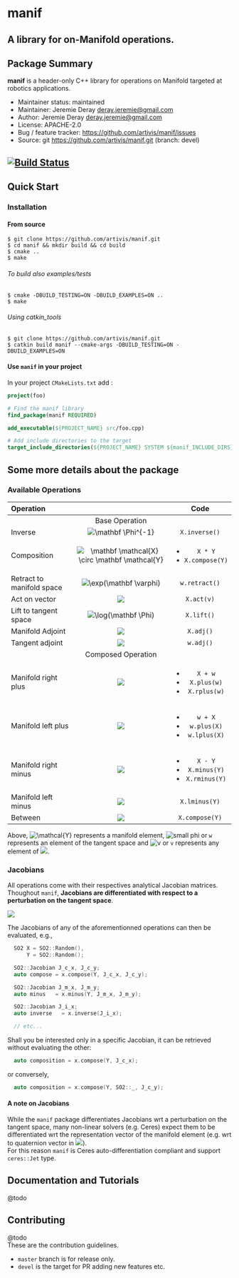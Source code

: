 
# manif
## A library for on-Manifold operations.

## Package Summary
**manif** is a header-only C++ library for operations on Manifold targeted at robotics applications.


- Maintainer status: maintained
- Maintainer: Jeremie Deray <deray.jeremie@gmail.com>
- Author: Jeremie Deray <deray.jeremie@gmail.com>
- License: APACHE-2.0
- Bug / feature tracker: https://github.com/artivis/manif/issues
- Source: git https://github.com/artivis/manif.git (branch: devel)

[![Build Status](https://travis-ci.com/artivis/manif.svg?branch=devel)](https://travis-ci.com/artivis/manif)
---

## Quick Start

### Installation
<!--
#### Binaries
```terminal
$ apt-get install ros-indigo-my-package
```
-->
#### From source
```terminal
$ git clone https://github.com/artivis/manif.git
$ cd manif && mkdir build && cd build
$ cmake ..
$ make
```
###### To build also examples/tests
```terminal
$ cmake -DBUILD_TESTING=ON -DBUILD_EXAMPLES=ON ..
$ make
```
###### Using catkin_tools
```terminal
$ git clone https://github.com/artivis/manif.git
$ catkin build manif --cmake-args -DBUILD_TESTING=ON -DBUILD_EXAMPLES=ON
```

#### Use `manif` in your project
In your project `CMakeLists.txt` add :
```cmake
project(foo)

# Find the manif library
find_package(manif REQUIRED)

add_executable(${PROJECT_NAME} src/foo.cpp)

# Add include directories to the target
target_include_directories(${PROJECT_NAME} SYSTEM ${manif_INCLUDE_DIRS})
```

## Some more details about the package

### Available Operations

| Operation  |       | Code |
| :---       |   :---:   | :---: |
|       |   Base Operation   |  |
| Inverse | <img src="https://latex.codecogs.com/png.latex?\mathbf&space;\mathcal{X}^{-1}" title="\mathbf \Phi^{-1}" /> | `X.inverse()` |
| Composition | <img src="https://latex.codecogs.com/png.latex?\mathbf&space;\mathcal{X}&space;\circ&space;\mathbf&space;\mathcal{Y}" title="\mathbf \mathcal{X} \circ \mathbf \mathcal{Y}" /> | <ul class="list-unstyled"><li>`X * Y`</li><li>`X.compose(Y)`</li></ul> |
| Retract to manifold space | <img src="https://latex.codecogs.com/png.latex?\exp(\mathbf\varphi)" title="\exp(\mathbf \varphi)" /> | `w.retract()` |
| Act on vector | <img src="https://latex.codecogs.com/png.latex?\mathbf\mathcal{X}\circ\mathbf&space;v"/> | `X.act(v)` |
| Lift to tangent space | <img src="https://latex.codecogs.com/png.latex?\log(\mathbf&space;\mathcal{X})" title="\log(\mathbf \Phi)" /> | `X.lift()` |
| Manifold Adjoint | <img src="https://latex.codecogs.com/png.latex?Adj(\mathbf&space;\mathcal{X})" /> | `X.adj()` |
| Tangent adjoint | <img src="https://latex.codecogs.com/png.latex?adj(\mathbf&space;\varphi)" /> | `w.adj()` |
|       |   Composed Operation   |  |
| Manifold right plus | <img src="https://latex.codecogs.com/png.latex?\mathbf\mathcal{X}\oplus\mathbf\varphi=\mathbf\mathcal{X}\circ\exp(\mathbf\varphi)" /> | <ul class="list-unstyled"><li>`X + w`</li><li>`X.plus(w)`</li><li>`X.rplus(w)`</li></ul> |
| Manifold left plus | <img src="https://latex.codecogs.com/png.latex?\mathbf\varphi\oplus\mathbf\mathcal{X}=\exp(\mathbf\varphi)\circ\mathbf\mathcal{X}" /> | <ul class="list-unstyled"><li>`w + X`</li><li>`w.plus(X)`</li><li>`w.lplus(X)`</li></ul> |
| Manifold right minus | <img src="https://latex.codecogs.com/png.latex?\mathbf\mathcal{X}\ominus\mathbf\mathcal{Y}=\log(\mathbf\mathcal{Y}^{-1}\circ\mathbf\mathcal{X})"  /> | <ul class="list-unstyled"><li>`X - Y`</li><li>`X.minus(Y)`</li><li>`X.rminus(Y)`</li></ul> |
| Manifold left minus | <img src="https://latex.codecogs.com/png.latex?\mathbf\mathcal{Y}\ominus\mathbf\mathcal{X}=\log(\mathbf\mathcal{X}\circ\mathbf\mathcal{Y}^{-1})"  /> | `X.lminus(Y)` |
| Between | <img src="https://latex.codecogs.com/png.latex?\mathbf\mathcal{X}^{-1}\circ\mathbf\mathcal{Y}"/> | `X.compose(Y)` |

Above, <img src="https://latex.codecogs.com/png.latex?\mathbf\mathcal{X},\mathbf\mathcal{Y}" alt="\mathcal{Y}" /> represents a manifold element, <img src="https://latex.codecogs.com/png.latex?\mathbf\varphi" alt="small phi" />  or `w` represents an element of the tangent space and <img src="https://latex.codecogs.com/png.latex?\mathbf{v}" alt="v" /> or `v` represents any element of <img src="https://latex.codecogs.com/png.latex?\mathbb{R}^n" />.

### Jacobians

All operations come with their respectives analytical Jacobian matrices.   
Thoughout `manif`, **Jacobians are differentiated with respect to a perturbation on the tangent space**.

<img src="https://latex.codecogs.com/png.latex?\frac{\delta&space;f(\mathbf\mathcal{X})}{\delta\mathbf\mathcal{X}}\to\lim_{\varphi\to0}\frac{ f(\mathbf\mathcal{X}\oplus\varphi)\ominus&space;f(\mathbf\mathcal{X})}{\varphi}"/>

The Jacobians of any of the aforementionned operations can then be evaluated, e.g.,

```cpp
  SO2 X = SO2::Random(),
      Y = SO2::Random();

  SO2::Jacobian J_c_x, J_c_y;
  auto compose = x.compose(Y, J_c_x, J_c_y);

  SO2::Jacobian J_m_x, J_m_y;
  auto minus   = x.minus(Y, J_m_x, J_m_y);

  SO2::Jacobian J_i_x;
  auto inverse   = x.inverse(J_i_x);

  // etc...
```

Shall you be interested only in a specific Jacobian, it can be retrieved without evaluating the other:

```cpp
  auto composition = x.compose(Y, J_c_x);
```
or conversely,
```cpp
  auto composition = x.compose(Y, SO2::_, J_c_y);
```

#### A note on Jacobians

While the `manif` package differentiates Jacobians wrt a perturbation on the tangent space, many non-linear solvers
(e.g. Ceres) expect them to be differentiated wrt the representation vector of the manifold element
(e.g. wrt to quaternion vector in <img src="https://latex.codecogs.com/png.latex?SO^3"/>).  
For this reason `manif` is Ceres auto-differentiation compliant and support `ceres::Jet` type.

## Documentation and Tutorials
@todo
<!--Some documentation that may point to a [wiki-page](https://github.com/artivis/manif/wiki/blablapage).  
Although I like packages using [readthedocs](https://readthedocs.org/) and [codedocs](https://codedocs.xyz/).-->

## Contributing
@todo  
These are the contribution guidelines.
- `master` branch is for release only.
- `devel` is the target for PR adding new features etc.

<!--## Credits
I wanna thanks my European project-->
